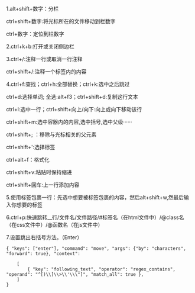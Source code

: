 1.alt+shift+数字：分栏

ctrl+shift+数字:将光标所在的文件移动到栏数字

ctrl+数字：定位到栏数字

2.ctrl+k+b:打开或关闭侧边栏

3.ctrl+/:注释一行或取消一行注释

ctrl+shift+/:注释一个标签内的内容

4.ctrl+f:查找；ctrl+h:全部替换；ctrl+k:选中之后跳过

ctrl+d:选择单词; 全选:alt+f3；ctrl+shift+d:复制这行文本

ctrl+l:选中一行；ctrl+shift+向上/向下:向上或向下移动该行

ctrl+shift+m:选中容器内的内容,选中括号,选中父级······

ctrl+shift+;  ：移除与光标相关的父元素

ctrl+shift+':选择标签   

ctrl+alt+f：格式化

ctrl+shift+v:粘贴时保持缩进

ctrl+shift+回车:上一行添加内容

5.使用标签包裹一行：先选中想要被标签包裹的内容，然后alt+shift+w,然最后输入你想要的标签

6.ctrl+p:快速跳转__行/文件名/文件路径/#标签名（在html文件中）/@class名（在css文件中）/@函数名（在js文件中）

7.设置跳出右括号方法。（Enter）

``` 
{ "keys": ["enter"], "command": "move", "args": {"by": "characters", "forward": true}, "context":   

    [
        { "key": "following_text", "operator": "regex_contains", "operand": "^[)\\]\\>\\'\\\"]", "match_all": true }, 
    ]  
} 
```
